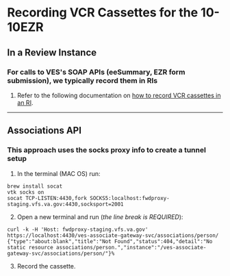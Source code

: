 # Recording VCR Cassettes for the 10-10EZR

## In a Review Instance
### For calls to VES's SOAP APIs (eeSummary, EZR form submission), we typically record them in RIs
1. Refer to the following documentation on [how to record VCR cassettes in an RI](https://github.com/department-of-veterans-affairs/va.gov-team-sensitive/blob/master/tutorials/record_vcr.md).
---
## Associations API
### This approach uses the socks proxy info to create a tunnel setup
1. In the terminal (MAC OS) run:
```
brew install socat
vtk socks on
socat TCP-LISTEN:4430,fork SOCKS5:localhost:fwdproxy-staging.vfs.va.gov:4430,socksport=2001
```
2. Open a new terminal and run (*the line break is REQUIRED*):
```
curl -k -H 'Host: fwdproxy-staging.vfs.va.gov' https://localhost:4430/ves-associate-gateway-svc/associations/person/
{"type":"about:blank","title":"Not Found","status":404,"detail":"No static resource associations/person.","instance":"/ves-associate-gateway-svc/associations/person/"}%
```
3. Record the cassette.
